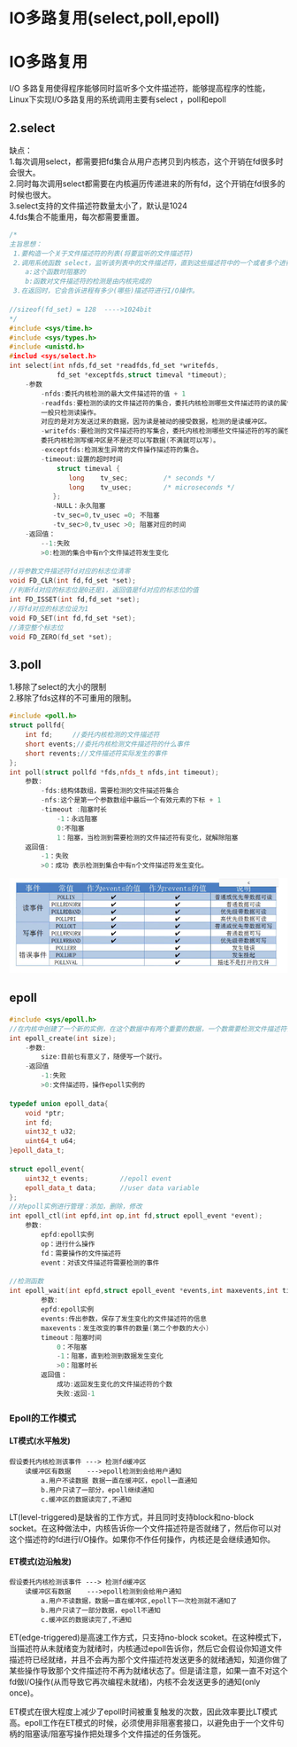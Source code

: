 # IO多路复用(select,poll,epoll)



# IO多路复用
I/O 多路复用使得程序能够同时监听多个文件描述符，能够提高程序的性能，Linux下实现I/O多路复用的系统调用主要有select ，poll和epoll

## 2.select

缺点：  
1.每次调用select，都需要把fd集合从用户态拷贝到内核态，这个开销在fd很多时会很大。  
2.同时每次调用select都需要在内核遍历传递进来的所有fd，这个开销在fd很多的时候也很大。  
3.select支持的文件描述符数量太小了，默认是1024  
4.fds集合不能重用，每次都需要重置。  

```c++
/*
主旨思想：
 1.要构造一个关于文件描述符的列表(将要监听的文件描述符)
 2.调用系统函数 select，监听该列表中的文件描述符，直到这些描述符中的一个或者多个进行了I/O操作时，该函数才返回。
    a:这个函数时阻塞的
    b:函数对文件描述符的检测是由内核完成的
 3.在返回时，它会告诉进程有多少(哪些)描述符进行I/O操作。

//sizeof(fd_set) = 128  ---->1024bit
*/
#include <sys/time.h>
#include <sys/types.h>
#include <unistd.h>
#includ <sys/select.h>
int select(int nfds,fd_set *readfds,fd_set *writefds,
            fd_set *exceptfds,struct timeval *timeout);
    -参数
        -nfds:委托内核检测的最大文件描述符的值 + 1
        -readfds:要检测的读的文件描述符的集合，委托内核检测哪些文件描述符的读的属性。
        一般只检测读操作。
        对应的是对方发送过来的数据，因为读是被动的接受数据，检测的是读缓冲区。
        -writefds:要检测的文件描述符的写集合，委托内核检测哪些文件描述符的写的属性。
        委托内核检测写缓冲区是不是还可以写数据(不满就可以写)。
        -exceptfds:检测发生异常的文件操作描述符的集合。
        -timeout:设置的超时时间
            struct timeval {
               long    tv_sec;         /* seconds */
               long    tv_usec;        /* microseconds */
           };
           -NULL：永久阻塞
           -tv_sec=0,tv_usec =0; 不阻塞
           -tv_sec>0,tv_usec >0; 阻塞对应的时间
    -返回值：
        --1:失败
        >0:检测的集合中有n个文件描述符发生变化

//将参数文件描述符fd对应的标志位清零
void FD_CLR(int fd,fd_set *set);
//判断fd对应的标志位是0还是1，返回值是fd对应的标志位的值
int FD_ISSET(int fd,fd_set *set);
//将fd对应的标志位设为1
void FD_SET(int fd,fd_set *set);
//清空整个标志位
void FD_ZERO(fd_set *set);
```



## 3.poll
1.移除了select的大小的限制  
2.移除了fds这样的不可重用的限制。
```c++
#include <poll.h>
struct pollfd{
    int fd;     //委托内核检测的文件描述符
    short events;//委托内核检测文件描述符的什么事件
    short revents;//文件描述符实际发生的事件
};
int poll(struct pollfd *fds,nfds_t nfds,int timeout);
    参数:
        -fds:结构体数组，需要检测的文件描述符集合
        -nfs:这个是第一个参数数组中最后一个有效元素的下标 + 1
        -timeout :阻塞时长
            -1：永远阻塞
            0:不阻塞
            1：阻塞，当检测到需要检测的文件描述符有变化，就解除阻塞
    返回值:
        -1：失败
        >0：成功 表示检测到集合中有n个文件描述符发生变化。
```
![1](../images/poll/1.png) 

## epoll

```c++
#include <sys/epoll.h>
//在内核中创建了一个新的实例，在这个数据中有两个重要的数据，一个数需要检测文件描述符信息的红黑树，还有一个就绪列表，存放检测到数据发生改变的文件描述符的信息(双向链表)
int epoll_create(int size);
    -参数:
        size:目前乜有意义了，随便写一个就行。
    -返回值
        -1:失败
        >0:文件描述符，操作epoll实例的

typedef union epoll_data{
    void *ptr;
    int fd;
    uint32_t u32;
    uint64_t u64;
}epoll_data_t;

struct epoll_event{
    uint32_t events;        //epoll event
    epoll_data_t data;      //user data variable
};
//对epoll实例进行管理：添加，删除，修改
int epoll_ctl(int epfd,int op,int fd,struct epoll_event *event);
    参数:
        epfd:epoll实例
        op：进行什么操作
        fd：需要操作的文件描述符
        event：对该文件描述符需要检测的事件

//检测函数
int epoll_wait(int epfd,struct epoll_event *events,int maxevents,int timeout);
        参数:
        epfd:epoll实例
        events:传出参数，保存了发生变化的文件描述符的信息
        maxevents：发生改变的事件的数量(第二个参数的大小)
        timeout：阻塞时间
            0：不阻塞
            -1：阻塞，直到检测到数据发生变化
            >0：阻塞时长
        返回值：
            成功:返回发生变化的文件描述符的个数
            失败:返回-1
```

### Epoll的工作模式
#### LT模式(水平触发)
```text
假设委托内核检测该事件 ---> 检测fd缓冲区
    读缓冲区有数据    --->epoll检测到会给用户通知
        a.用户不读数据 数据一直在缓冲区，epoll一直通知
        b.用户只读了一部分，epoll继续通知
        c.缓冲区的数据读完了,不通知
```
LT(level-triggered)是缺省的工作方式，并且同时支持block和no-block socket。在这种做法中，内核告诉你一个文件描述符是否就绪了，然后你可以对这个描述符的fd进行I/O操作。如果你不作任何操作，内核还是会继续通知你。  

#### ET模式(边沿触发)
```text
假设委托内核检测该事件 ---> 检测fd缓冲区
    读缓冲区有数据    --->epoll检测到会给用户通知
        a.用户不读数据，数据一直在缓冲区,epoll下一次检测就不通知了
        b.用户只读了一部分数据，epoll不通知
        c.缓冲区的数据读完了,不通知
```
ET(edge-triggered)是高速工作方式，只支持no-block scoket。在这种模式下，当描述符从未就绪变为就绪时，内核通过epoll告诉你，然后它会假设你知道文件描述符已经就绪，并且不会再为那个文件描述符发送更多的就绪通知，知道你做了某些操作导致那个文件描述符不再为就绪状态了。但是请注意，如果一直不对这个fd做I/O操作(从而导致它再次编程未就绪)，内核不会发送更多的通知(only once)。   

ET模式在很大程度上减少了epoll时间被重复触发的次数，因此效率要比LT模式高。epoll工作在ET模式的时候，必须使用非阻塞套接口，以避免由于一个文件句柄的阻塞读/阻塞写操作把处理多个文件描述的任务饿死。   

